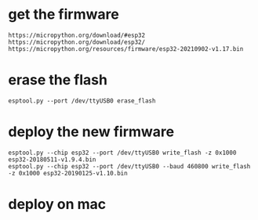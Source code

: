 # get the firmware

	https://micropython.org/download/#esp32
	https://micropython.org/download/esp32/
 	https://micropython.org/resources/firmware/esp32-20210902-v1.17.bin

# erase the flash

	esptool.py --port /dev/ttyUSB0 erase_flash

# deploy the new firmware

  	esptool.py --chip esp32 --port /dev/ttyUSB0 write_flash -z 0x1000 esp32-20180511-v1.9.4.bin
	esptool.py --chip esp32 --port /dev/ttyUSB0 --baud 460800 write_flash -z 0x1000 esp32-20190125-v1.10.bin

# deploy on mac
